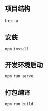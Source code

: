 ## 项目结构
tree -a

## 安装
```
npm install
```

## 开发环境启动
```
npm run serve
```

## 打包编译
```
npm run build
```
